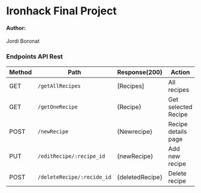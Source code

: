 <!-- ![logo_ironhack_blue 7](https://user-images.githubusercontent.com/23629340/40541063-a07a0a8a-601a-11e8-91b5-2f13e4e6b441.png) -->

# Ironhack Final Project


#### Author:

Jordi Boronat


### Endpoints API Rest

 | Method        |  Path          | Response(200)  | Action  |
  | ------------- | ------------- | ------------- | ------------- |
  |GET| `/getAllRecipes`  |[Recipes]| All recipes  |
  |GET| `/getOneRecipe` | {Recipe} | Get selected Recipe |
  |POST| `/newRecipe` | {Newrecipe} | Recipe details page |
  |PUT| `/editRecipe/:recipe_id` |{newRecipe}| Add new recipe |
  |POST| `/deleteRecipe/:recide_id` | {deletedRecipe}| Delete recipe |
  
  
